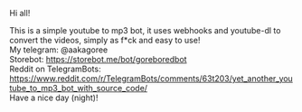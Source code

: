 Hi all!

This is a simple youtube to mp3 bot, it uses webhooks and youtube-dl to convert the videos, simply as f*ck and easy to use!
<br />
My telegram: @aakagoree<br />
Storebot: https://storebot.me/bot/goreboredbot <br/>
Reddit on TelegramBots: https://www.reddit.com/r/TelegramBots/comments/63t203/yet_another_youtube_to_mp3_bot_with_source_code/
<br />
Have a nice day (night)!
